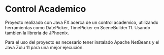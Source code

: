 # Control Academico
Proyecto realizado con Java FX acerca de un control academico, utilizando herramientas como DatePicker, TimePicker en SceneBuilder 11.
Usando tambien la libreria de JPhoenix.


Para el uso del proyecto es necesario tener instalado Apache NetBeans y el Java Zulu 11 para una mejor ejecución.
